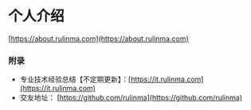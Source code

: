 # 个人介绍

[https://about.rulinma.com](https://about.rulinma.com)

### 附录

* 专业技术经验总结【不定期更新】：[https://it.rulinma.com](https://it.rulinma.com)
* 交友地址： [https://github.com/rulinma](https://github.com/rulinma)
